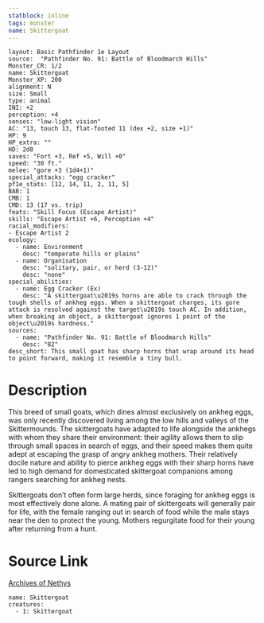 ```yaml
---
statblock: inline
tags: monster
name: Skittergoat
---
```

```statblock
layout: Basic Pathfinder 1e Layout
source:  "Pathfinder No. 91: Battle of Bloodmarch Hills"
Monster_CR: 1/2
name: Skittergoat
Monster_XP: 200
alignment: N
size: Small
type: animal
INI: +2
perception: +4
senses: "low-light vision"
AC: "13, touch 13, flat-footed 11 (dex +2, size +1)"
HP: 9
HP_extra: ""
HD: 2d8
saves: "Fort +3, Ref +5, Will +0"
speed: "30 ft."
melee: "gore +3 (1d4+1)"
special_attacks: "egg cracker"
pf1e_stats: [12, 14, 11, 2, 11, 5]
BAB: 1
CMB: 1
CMD: 13 (17 vs. trip)
feats: "Skill Focus (Escape Artist)"
skills: "Escape Artist +6, Perception +4"
racial_modifiers:
- Escape Artist 2
ecology:
  - name: Environment
    desc: "temperate hills or plains"
  - name: Organisation
    desc: "solitary, pair, or herd (3-12)"
    desc: "none"
special_abilities:
  - name: Egg Cracker (Ex)
    desc: "A skittergoat\u2019s horns are able to crack through the tough shells of ankheg eggs. When a skittergoat charges, its gore attack is resolved against the target\u2019s touch AC. In addition, when breaking an object, a skittergoat ignores 1 point of the object\u2019s hardness."
sources:
  - name: "Pathfinder No. 91: Battle of Bloodmarch Hills"
    desc: "82"
desc_short: This small goat has sharp horns that wrap around its head to point forward, making it resemble a tiny bull.
```
# Description
This breed of small goats, which dines almost exclusively on ankheg eggs, was only recently discovered living among the low hills and valleys of the Skittermounds. The skittergoats have adapted to life alongside the ankhegs with whom they share their environment: their agility allows them to slip through small spaces in search of eggs, and their speed makes them quite adept at escaping the grasp of angry ankheg mothers. Their relatively docile nature and ability to pierce ankheg eggs with their sharp horns have led to high demand for domesticated skittergoat companions among rangers searching for ankheg nests.

Skittergoats don’t often form large herds, since foraging for ankheg eggs is most effectively done alone. A mating pair of skittergoats will generally pair for life, with the female ranging out in search of food while the male stays near the den to protect the young. Mothers regurgitate food for their young after returning from a hunt.
# Source Link
[Archives of Nethys](https://aonprd.com/MonsterDisplay.aspx?ItemName=Skittergoat)
```encounter-table
name: Skittergoat
creatures:
  - 1: Skittergoat
```
